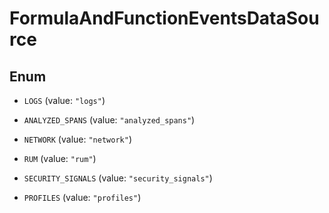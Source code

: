 

# FormulaAndFunctionEventsDataSource

## Enum


* `LOGS` (value: `"logs"`)

* `ANALYZED_SPANS` (value: `"analyzed_spans"`)

* `NETWORK` (value: `"network"`)

* `RUM` (value: `"rum"`)

* `SECURITY_SIGNALS` (value: `"security_signals"`)

* `PROFILES` (value: `"profiles"`)



